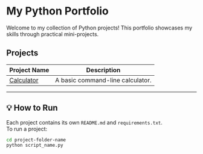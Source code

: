 # My Python Portfolio

Welcome to my collection of Python projects! This portfolio showcases my skills through practical mini-projects.

## Projects

| Project Name                              | Description                                |
|-------------------------------------------|--------------------------------------------|
| [Calculator](calculator/)                 | A basic command-line calculator.           |

---

## 💡 How to Run

Each project contains its own `README.md` and `requirements.txt`.  
To run a project:

```bash
cd project-folder-name
python script_name.py

